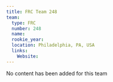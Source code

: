 ```yaml
---
title: FRC Team 248
team:
  type: FRC
  number: 248
  name: 
  rookie_year: 
  location: Philadelphia, PA, USA
  links:
    Website: 
---
```

No content has been added for this team